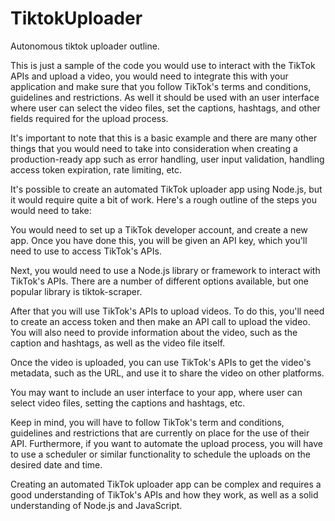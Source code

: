 # TiktokUploader
Autonomous tiktok uploader outline.

This is just a sample of the code you would use to interact with the TikTok APIs and upload a video, you would need to integrate this with your application and make sure that you follow TikTok's terms and conditions, guidelines and restrictions.
As well it should be used with an user interface where user can select the video files, set the captions, hashtags, and other fields required for the upload process.

It's important to note that this is a basic example and there are many other things that you would need to take into consideration when creating a production-ready app such as error handling, user input validation, handling access token expiration, rate limiting, etc.



It's possible to create an automated TikTok uploader app using Node.js, but it would require quite a bit of work. Here's a rough outline of the steps you would need to take:

You would need to set up a TikTok developer account, and create a new app. Once you have done this, you will be given an API key, which you'll need to use to access TikTok's APIs.

Next, you would need to use a Node.js library or framework to interact with TikTok's APIs. There are a number of different options available, but one popular library is tiktok-scraper.

After that you will use TikTok's APIs to upload videos. To do this, you'll need to create an access token and then make an API call to upload the video. You will also need to provide information about the video, such as the caption and hashtags, as well as the video file itself.

Once the video is uploaded, you can use TikTok's APIs to get the video's metadata, such as the URL, and use it to share the video on other platforms.

You may want to include an user interface to your app, where user can select video files, setting the captions and hashtags, etc.

Keep in mind, you will have to follow TikTok's term and conditions, guidelines and restrictions that are currently on place for the use of their API. Furthermore, if you want to automate the upload process, you will have to use a scheduler or similar functionality to schedule the uploads on the desired date and time.

Creating an automated TikTok uploader app can be complex and requires a good understanding of TikTok's APIs and how they work, as well as a solid understanding of Node.js and JavaScript. 

